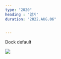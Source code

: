 ```yaml
---
type: "2020"
heading : "일기"
duration: "2022.AUG.06"


---
```

 
 
Dock default
 
 ![](/todo/images/dock_default.png)
 